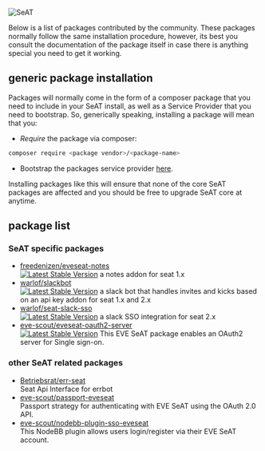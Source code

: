 ![SeAT](http://i.imgur.com/aPPOxSK.png)

Below is a list of packages contributed by the community. These packages normally follow the same installation procedure, however, its best you consult the documentation of the package itself in case there is anything special you need to get it working.

## generic package installation
Packages will normally come in the form of a composer package that you need to include in your SeAT install, as well as a Service Provider that you need to bootstrap. So, generically speaking, installing a package will mean that you:

- *Require* the package via composer:

```bash
composer require <package vendor>/<package-name>
```

- Bootstrap the packages service provider [here](https://github.com/eveseat/seat/blob/master/config/app.php#L164).

Installing packages like this will ensure that none of the core SeAT packages are affected and you should be free to upgrade SeAT core at anytime.

## package list

### SeAT specific packages
- [freedenizen/eveseat-notes](https://github.com/freedenizen/eveseat-notes)  
[![Latest Stable Version](https://poser.pugx.org/freedenizen/eveseat-notes/v/stable?format=flat-square)](https://packagist.org/packages/freedenizen/eveseat-notes)
a notes addon for seat 1.x
- [warlof/slackbot](https://github.com/warlof/slackbot)  
[![Latest Stable Version](https://poser.pugx.org/warlof/slackbot/v/stable?format=flat-square)](https://packagist.org/packages/warlof/slackbot)
a slack bot that handles invites and kicks based on an api key addon for seat 1.x and 2.x
- [warlof/seat-slack-sso](https://github.com/warlof/seat-slack-sso)  
[![Latest Stable Version](https://poser.pugx.org/warlof/seat-slack-sso/v/stable?format=flat-square)](https://packagist.org/packages/warlof/seat-slack-sso)
a slack SSO integration for seat 2.x
- [eve-scout/eveseat-oauth2-server](https://github.com/eve-scout/eveseat-oauth2-server)  
[![Latest Stable Version](https://poser.pugx.org/eve-scout/eveseat-oauth2-server/v/stable?format=flat-square)](https://packagist.org/packages/eve-scout/eveseat-oauth2-server)
This EVE SeAT package enables an OAuth2 server for Single sign-on.

### other SeAT related packages
- [Betriebsrat/err-seat](https://github.com/Betriebsrat/err-seat)  
Seat Api Interface for errbot
- [eve-scout/passport-eveseat](https://github.com/eve-scout/passport-eveseat)  
Passport strategy for authenticating with EVE SeAT using the OAuth 2.0 API.
- [eve-scout/nodebb-plugin-sso-eveseat](https://github.com/eve-scout/nodebb-plugin-sso-eveseat)  
This NodeBB plugin allows users login/register via their EVE SeAT account.
